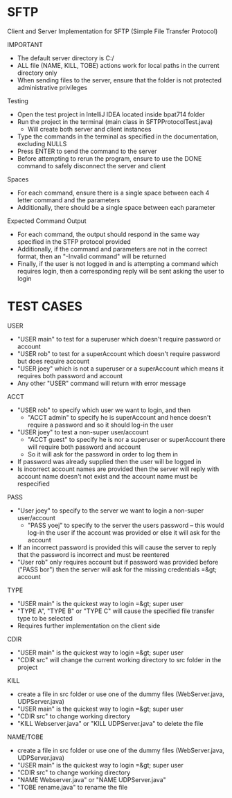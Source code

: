 # SFTP

Client and Server Implementation for SFTP (Simple File Transfer Protocol)

IMPORTANT

- The default server directory is C:/
- ALL file (NAME, KILL, TOBE) actions work for local paths in the current directory only
- When sending files to the server, ensure that the folder is not protected administrative privileges

Testing

- Open the test project in IntelliJ IDEA located inside bpat714 folder
- Run the project in the terminal (main class in SFTPProtocolTest.java)
  - Will create both server and client instances
- Type the commands in the terminal as specified in the documentation, excluding NULLS
- Press ENTER to send the command to the server
- Before attempting to rerun the program, ensure to use the DONE command to safely disconnect the server and client

Spaces

- For each command, ensure there is a single space between each 4 letter command and the parameters
- Additionally, there should be a single space between each parameter

Expected Command Output

- For each command, the output should respond in the same way specified in the STFP protocol provided
- Additionally, if the command and parameters are not in the correct format, then an &quot;-Invalid command&quot; will be returned
- Finally, if the user is not logged in and is attempting a command which requires login, then a corresponding reply will be sent asking the user to login

# TEST CASES

USER

- &quot;USER main&quot; to test for a superuser which doesn&#39;t require password or account
- &quot;USER rob&quot; to test for a superAccount which doesn&#39;t require password but does require account
- &quot;USER joey&quot; which is not a superuser or a superAccount which means it requires both password and account
- Any other &quot;USER&quot; command will return with error message

ACCT

- &quot;USER rob&quot; to specify which user we want to login, and then
  - &quot;ACCT admin&quot; to specify he is superAccount and hence doesn&#39;t require a password and so it should log-in the user
- &quot;USER joey&quot; to test a non-super user/account
  - &quot;ACCT guest&quot; to specify he is nor a superuser or superAccount there will require both password and account
  - So it will ask for the password in order to log them in
- If password was already supplied then the user will be logged in
- Is incorrect account names are provided then the server will reply with account name doesn&#39;t not exist and the account name must be respecified

PASS

- &quot;User joey&quot; to specify to the server we want to login a non-super user/account
  - &quot;PASS yoej&quot; to specify to the server the users password – this would log-in the user if the account was provided or else it will ask for the account
- If an incorrect password is provided this will cause the server to reply that the password is incorrect and must be reentered
- &quot;User rob&quot; only requires account but if password was provided before (&quot;PASS bor&quot;) then the server will ask for the missing credentials =\&gt; account

TYPE

- &quot;USER main&quot; is the quickest way to login =\&gt; super user
- &quot;TYPE A&quot;, &quot;TYPE B&quot; or &quot;TYPE C&quot; will cause the specified file transfer type to be selected
- Requires further implementation on the client side

CDIR

- &quot;USER main&quot; is the quickest way to login =\&gt; super user
- &quot;CDIR src&quot; will change the current working directory to src folder in the project

KILL

- create a file in src folder or use one of the dummy files (WebServer.java, UDPServer.java)
- &quot;USER main&quot; is the quickest way to login =\&gt; super user
- &quot;CDIR src&quot; to change working directory
- &quot;KILL Webserver.java&quot; or &quot;KILL UDPServer.java&quot; to delete the file

NAME/TOBE

- create a file in src folder or use one of the dummy files (WebServer.java, UDPServer.java)
- &quot;USER main&quot; is the quickest way to login =\&gt; super user
- &quot;CDIR src&quot; to change working directory
- &quot;NAME Webserver.java&quot; or &quot;NAME UDPServer.java&quot;
- &quot;TOBE rename.java&quot; to rename the file
